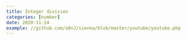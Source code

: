 ```yaml
---
title: Integer division
categories: [number]
date: 2020-11-14
example: //github.com/a8nJ/sienna/blob/master/youtube/youtube.php
---
```

